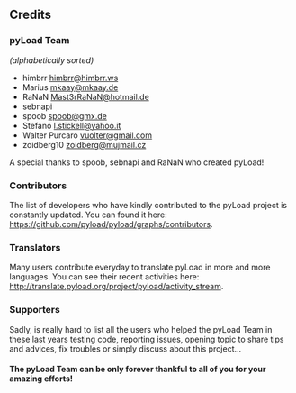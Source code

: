 Credits
-------

### pyLoad Team ###

*(alphabetically sorted)*

 - himbrr <himbrr@himbrr.ws>
 - Marius <mkaay@mkaay.de>
 - RaNaN <Mast3rRaNaN@hotmail.de>
 - sebnapi
 - spoob <spoob@gmx.de>
 - Stefano <l.stickell@yahoo.it>
 - Walter Purcaro <vuolter@gmail.com>
 - zoidberg10 <zoidberg@mujmail.cz>

A special thanks to spoob, sebnapi and RaNaN who created pyLoad!


### Contributors ###

The list of developers who have kindly contributed to the pyLoad project is constantly updated.
You can found it here: <https://github.com/pyload/pyload/graphs/contributors>.


### Translators ###

Many users contribute everyday to translate pyLoad in more and more languages.
You can see their recent activities here: <http://translate.pyload.org/project/pyload/activity_stream>.


### Supporters ###

Sadly, is really hard to list all the users who helped the pyLoad Team in these last years testing code, reporting issues,
opening topic to share tips and advices, fix troubles or simply discuss about this project...


#### The pyLoad Team can be only forever thankful to all of you for your amazing efforts! ####
